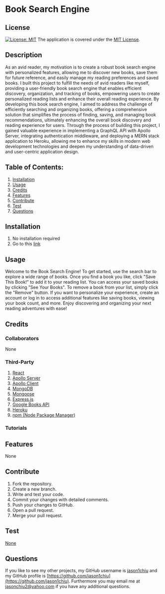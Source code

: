 # Book Search Engine
## License
[![License: MIT](https://img.shields.io/badge/License-MIT-yellow.svg)](https://opensource.org/licenses/MIT) The application is covered under the [MIT License](https://opensource.org/licenses/MIT).
## Description
As an avid reader, my motivation is to create a robust book search engine with personalized features, allowing me to discover new books, save them for future reference, and easily manage my reading preferences and saved books. I built this project to fulfill the needs of avid readers like myself, providing a user-friendly book search engine that enables efficient discovery, organization, and tracking of books, empowering users to create personalized reading lists and enhance their overall reading experience. By developing this book search engine, I aimed to address the challenge of efficiently searching and organizing books, offering a comprehensive solution that simplifies the process of finding, saving, and managing book recommendations, ultimately enhancing the overall book discovery and reading experience for users. Through the process of building this project, I gained valuable experience in implementing a GraphQL API with Apollo Server, integrating authentication middleware, and deploying a MERN stack application to Heroku, allowing me to enhance my skills in modern web development technologies and deepen my understanding of data-driven and user-centric application design.
## Table of Contents:
1. [Installation](#installation)
2. [Usage](#usage)
3. [Credits](#credits)
4. [Features](#features)
5. [Contribute](#contribute)
6. [Test](#test)
7. [Questions](#questions)

## Installation
1. No installation required
2. Go to this [link](https://vast-spire-72463.herokuapp.com)


## Usage
Welcome to the Book Search Engine! To get started, use the search bar to explore a wide range of books. Once you find a book you like, click "Save This Book!" to add it to your reading list. You can access your saved books by clicking "See Your Books". To remove a book from your list, simply click the "Remove" button. If you want to personalize your experience, create an account or log in to access additional features like saving books, viewing your book count, and more. Enjoy discovering and organizing your next reading adventures with ease!

## Credits
### Collaborators
None
### Third-Party
1. [React](https://react.dev)
2. [Apollo Server](https://www.apollographql.com/docs/apollo-server/)
3. [Apollo Client](https://www.apollographql.com/docs/react/)
4. [MongoDB](https://www.mongodb.com)
5. [Mongoose](https://mongoosejs.com)
6. [Express.js](https://expressjs.com)
7. [Google Books API](https://developers.google.com/books)
8. [Heroku](https://id.heroku.com/login)
9. [npm (Node Package Manager)](https://www.npmjs.com)

### Tutorials


## Features
None

## Contribute
1. Fork the repository.
2. Create a new branch.
3. Write and test your code.
4. Commit your changes with detailed comments.
5. Push your changes to GitHub.
6. Open a pull request.
7. Merge your pull request.

## Test
[None](None)

## Questions
If you like to see my other projects, my GitHub username is [jason1chiu](https://github.com/jason1chiu) and my GitHub profile is [https://github.com/jason1chiu](https://github.com/jason1chiu). Furthermore you may email me at jasonchiu2@yahoo.com if you have any additional questions.
